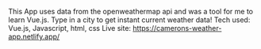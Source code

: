 This App uses data from the openweathermap api and was a tool for me to learn Vue.js. Type in a city to get instant current weather data!
Tech used: Vue.js, Javascript, html, css
Live site: https://camerons-weather-app.netlify.app/
